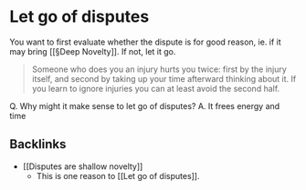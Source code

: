 # Let go of disputes
You want to first evaluate whether the dispute is for good reason, ie. if it may bring [[§Deep Novelty]]. If not, let it go.

> Someone who does you an injury hurts you twice: first by the injury itself, and second by taking up your time afterward thinking about it. If you learn to ignore injuries you can at least avoid the second half.

Q. Why might it make sense to let go of disputes?
A. It frees energy and time

## Backlinks
* [[Disputes are shallow novelty]]
	* This is one reason to [[Let go of disputes]].

<!-- {BearID:FFBD4606-1982-4DE3-933E-12556550CD37-3021-00000D0F430C26C6} -->
